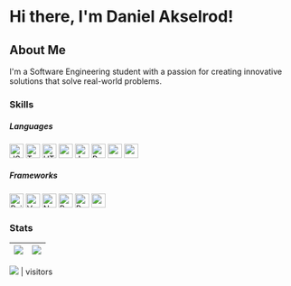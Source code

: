 # Hi there, I'm Daniel Akselrod!

## About Me

I'm a Software Engineering student with a passion for creating innovative solutions that solve real-world problems. 

### Skills
##### Languages
<p>
  <img alt="JS" src="https://img.shields.io/badge/javascript-F7DF1E.svg?&style=for-the-badge&logo=javascript&logoColor=white" height="25"/>
  <img alt="TypeScript" src="https://img.shields.io/badge/typescript%20-%23007ACC.svg?&style=for-the-badge&logo=typescript&logoColor=white" height="25"/>
  <img alt="HTML5" src="https://img.shields.io/badge/html5%20-%23E34F26.svg?&style=for-the-badge&logo=html5&logoColor=white" height="25"/>
  <img src="https://img.shields.io/badge/python-3776AB.svg?&style=for-the-badge&logo=python&logoColor=white" height="25"/>
  <img alt="Java" src="https://img.shields.io/badge/java-%23007396.svg?&style=for-the-badge&logo=java&logoColor=white" height="25"/>
  <img alt="Ruby" src="https://img.shields.io/badge/ruby-%23CC342D.svg?&style=for-the-badge&logo=ruby&logoColor=white" height="25"/>
  <img src="https://img.shields.io/badge/latex-008080.svg?&style=for-the-badge&logo=latex&logoColor=white" height="25"/>
   <img src="https://img.shields.io/badge/Solidity-696969?style=for-the-badge&logo=ethereum&logoColor=black" height="25"/>
  
 </p>
 
 ##### Frameworks
 
 <p>
  <img alt="Rails" src="https://img.shields.io/badge/rails%20-%23CC0000.svg?&style=for-the-badge&logo=ruby-on-rails&logoColor=white" height="25"/>
  <img alt="Vue.js" src="https://img.shields.io/badge/vuejs%20-%2335495e.svg?&style=for-the-badge&logo=vue.js&logoColor=%234FC08D" height="25"/>
  <img alt="NuxtJS" src="https://img.shields.io/badge/NuxtJS-00C58E?&style=for-the-badge&logo=NuxtJS&logoColor=white" height="25"/>
  <img alt="React" src="https://img.shields.io/badge/react%20-%2320232a.svg?&style=for-the-badge&logo=react&logoColor=%2361DAFB" height="25"/>
  <img alt="React Native" src="https://img.shields.io/badge/react_native%20-%2320232a.svg?&style=for-the-badge&logo=react&logoColor=%2361DAFB" height="25"/>
  <img src="https://img.shields.io/badge/Flask-000000.svg?&style=for-the-badge&logo=flask&logoColor=white" height="25"/>
 </p>

### Stats

![](https://github-readme-stats.vercel.app/api?username=d-akselrod&theme=radical&include_all_commits=true&show_icons=true&hide_border=true&hide_rank=true) | ![](https://github-readme-stats.vercel.app/api/top-langs/?username=d-akselrod&theme=radical&layout=compact&hide_border=true&langs_count=10&hide=html,css)
-------------------------------------------- | ----------------------------------------



![](https://profile-counter.glitch.me/gucci-ninja/count.svg) | visitors
